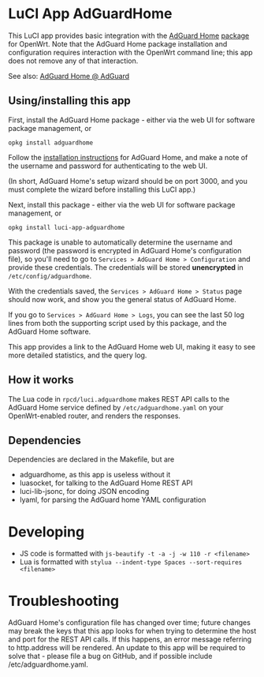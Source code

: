 # LuCI App AdGuardHome

This LuCI app provides basic integration with the [AdGuard Home](https://github.com/AdguardTeam/AdGuardHome) [package](https://openwrt.org/packages/pkgdata/adguardhome) for OpenWrt. Note that the AdGuard Home package installation and configuration requires interaction with the OpenWrt command line; this app does not remove any of that interaction.

See also: [AdGuard Home @ AdGuard](https://adguard.com/en/adguard-home/overview.html)

## Using/installing this app

First, install the AdGuard Home package - either via the web UI for software package management, or
```
opkg install adguardhome
```

Follow the [installation instructions](https://openwrt.org/docs/guide-user/services/dns/adguard-home) for AdGuard Home, and make a note of the username and password for authenticating to the web UI.

(In short, AdGuard Home's setup wizard should be on port 3000, and you must complete the wizard before installing this LuCI app.)

Next, install this package - either via the web UI for software package management, or
```
opkg install luci-app-adguardhome
```

This package is unable to automatically determine the username and password (the password is encrypted in AdGuard Home's configuration file), so you'll need to go to `Services > AdGuard Home > Configuration` and provide these credentials. The credentials will be stored **unencrypted** in `/etc/config/adguardhome`.

With the credentials saved, the `Services > AdGuard Home > Status` page should now work, and show you the general status of AdGuard Home.

If you go to `Services > AdGuard Home > Logs`, you can see the last 50 log lines from both the supporting script used by this package, and the AdGuard Home software.

This app provides a link to the AdGuard Home web UI, making it easy to see more detailed statistics, and the query log.

## How it works

The Lua code in `rpcd/luci.adguardhome` makes REST API calls to the AdGuard Home service defined by `/etc/adguardhome.yaml` on your OpenWrt-enabled router, and renders the responses.

## Dependencies

Dependencies are declared in the Makefile, but are

* adguardhome, as this app is useless without it
* luasocket, for talking to the AdGuard Home REST API
* luci-lib-jsonc, for doing JSON encoding
* lyaml, for parsing the AdGuard home YAML configuration

# Developing

* JS code is formatted with `js-beautify -t -a -j -w 110 -r <filename>`
* Lua is formatted with `stylua --indent-type Spaces --sort-requires <filename>`

# Troubleshooting

AdGuard Home's configuration file has changed over time; future changes may break the keys that this app looks for when trying to determine the host and port for the REST API calls. If this happens, an error message referring to http.address will be rendered. An update to this app will be required to solve that - please file a bug on GitHub, and if possible include /etc/adguardhome.yaml.
